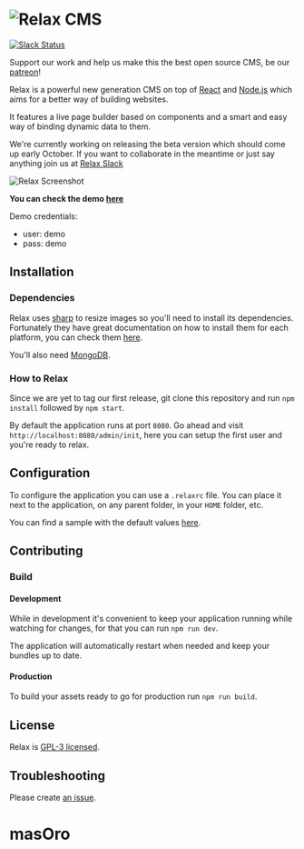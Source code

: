 ![Relax CMS](https://raw.githubusercontent.com/relax/relax/gh-pages/assets/images/logo_small.png "Relax logo")
====================================
[![Slack Status](http://slack-relax.herokuapp.com/badge.svg)](http://slack-relax.herokuapp.com/)

Support our work and help us make this the best open source CMS, be our [patreon](http://patreon.com/relax)!

Relax is a powerful new generation CMS on top of
[React](https://facebook.github.io/react/) and [Node.js](https://nodejs.org/en/)
which aims for a better way of building websites.

It features a live page builder based on components and a smart and easy way of
binding dynamic data to them.

We're currently working on releasing the beta version which should come up early October. If you want to collaborate in the meantime or just say anything join us at [Relax Slack](http://slack-relax.herokuapp.com/)

![Relax Screenshot](https://raw.githubusercontent.com/relax/relax/gh-pages/assets/images/screenshot.jpg "Relax screenshot")

**You can check the demo [here](http://demo.getrelax.io/admin)**

Demo credentials:
 - user: demo
 - pass: demo

Installation
------------

### Dependencies

Relax uses [sharp](https://github.com/lovell/sharp) to resize images so you'll need to install its dependencies. Fortunately they have great documentation on how to install them for each platform, you can check them [here](http://sharp.dimens.io/en/stable/install/).

You'll also need [MongoDB](https://www.mongodb.org/).

### How to Relax

Since we are yet to tag our first release, git clone this repository and run
`npm install` followed by `npm start`.

By default the application runs at port `8080`. Go ahead and visit
`http://localhost:8080/admin/init`, here you can setup the first user and you're ready to relax.


Configuration
-------------

To configure the application you can use a `.relaxrc` file. You can place it
next to the application, on any parent folder, in your `HOME` folder, etc.

You can find a sample with the default values [here](.relaxrc.sample).


Contributing
------------

### Build

#### Development

While in development it's convenient to keep your application running while
watching for changes, for that you can run `npm run dev`.

The application will automatically restart when needed and keep your bundles
up to date.

#### Production

To build your assets ready to go for production run `npm run build`.


License
-------

Relax is [GPL-3 licensed](LICENSE).


Troubleshooting
---------------

Please create [an issue](https://github.com/relax/relax/issues/new).
# masOro
